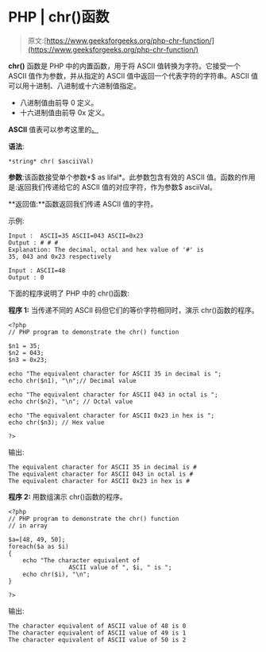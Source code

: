 # PHP | chr()函数

> 原文:[https://www.geeksforgeeks.org/php-chr-function/](https://www.geeksforgeeks.org/php-chr-function/)

**chr()** 函数是 PHP 中的内置函数，用于将 ASCII 值转换为字符。它接受一个 ASCII 值作为参数，并从指定的 ASCII 值中返回一个代表字符的字符串。ASCII 值可以用十进制、八进制或十六进制值指定。

*   八进制值由前导 0 定义。
*   十六进制值由前导 0x 定义。

**ASCII** 值表可以参考这里的[。](https://www.eecis.udel.edu/~amer/CISC651/ASCII-Conversion-Chart.pdf)

**语法**:

```
*string* chr( $asciiVal)
```

**参数**:该函数接受单个参数*$ as lifal*。此参数包含有效的 ASCII 值。函数的作用是:返回我们传递给它的 ASCII 值的对应字符，作为参数$ asciiVal。

**返回值:**函数返回我们传递 ASCII 值的字符。

示例:

```
Input :  ASCII=35 ASCII=043 ASCII=0x23
Output : # # # 
Explanation: The decimal, octal and hex value of '#' is 
35, 043 and 0x23 respectively

Input : ASCII=48 
Output : 0 

```

下面的程序说明了 PHP 中的 chr()函数:

**程序 1:** 当传递不同的 ASCII 码但它们的等价字符相同时，演示 chr()函数的程序。

```
<?php
// PHP program to demonstrate the chr() function

$n1 = 35;
$n2 = 043;
$n3 = 0x23;

echo "The equivalent character for ASCII 35 in decimal is ";
echo chr($n1), "\n";// Decimal value

echo "The equivalent character for ASCII 043 in octal is ";
echo chr($n2), "\n"; // Octal value

echo "The equivalent character for ASCII 0x23 in hex is ";
echo chr($n3); // Hex value

?>
```

输出:

```
The equivalent character for ASCII 35 in decimal is #
The equivalent character for ASCII 043 in octal is #
The equivalent character for ASCII 0x23 in hex is #

```

**程序 2:** 用数组演示 chr()函数的程序。

```
<?php
// PHP program to demonstrate the chr() function
// in array 

$a=[48, 49, 50]; 
foreach($a as $i)
{
    echo "The character equivalent of 
                 ASCII value of ", $i, " is ";
    echo chr($i), "\n";
}

?>
```

输出:

```
The character equivalent of ASCII value of 48 is 0
The character equivalent of ASCII value of 49 is 1
The character equivalent of ASCII value of 50 is 2

```